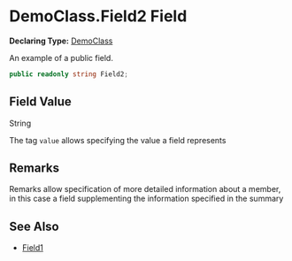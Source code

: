 # DemoClass.Field2 Field

**Declaring Type:** [DemoClass](../Type.md)

An example of a public field.

```csharp
public readonly string Field2;
```

## Field Value

String

The tag `value` allows specifying the value a field represents

## Remarks

Remarks allow specification of more detailed information about a member, in this case a field supplementing the information specified in the summary

## See Also

- [Field1](Field1.md)
